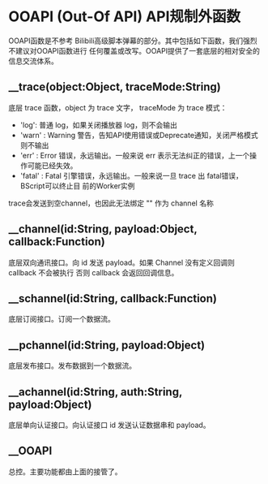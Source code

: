 OOAPI (Out-Of API) API规制外函数
=====================

OOAPI函数是不参考 Bilibili高级脚本弹幕的部分。其中包括如下函数，我们强烈不建议对OOAPI函数进行
任何覆盖或改写。OOAPI提供了一套底层的相对安全的信息交流体系。

__trace(object:Object, traceMode:String)
---------------------
底层 trace 函数，object 为 trace 文字， traceMode 为 trace 模式：
- 'log': 普通 log，如果关闭播放器 log，则不会输出
- 'warn' : Warning 警告，告知API使用错误或Deprecate通知，关闭严格模式则不输出
- 'err' : Error 错误，永远输出。一般来说 err 表示无法纠正的错误，上一个操作可能已经失效。
- 'fatal' : Fatal 引擎错误，永远输出。一般来说一旦 trace 出 fatal错误，BScript可以终止目
前的Worker实例

trace会发送到空channel，也因此无法绑定 "" 作为 channel 名称

__channel(id:String, payload:Object, callback:Function)
---------------------
底层双向通讯接口。向 id 发送 payload。如果 Channel 没有定义回调则 callback 不会被执行
否则 callback 会返回回调信息。

__schannel(id:String, callback:Function)
---------------------
底层订阅接口。订阅一个数据流。

__pchannel(id:String, payload:Object)
---------------------
底层发布接口。发布数据到一个数据流。

__achannel(id:String, auth:String, payload:Object)
---------------------
底层单向认证接口。向认证接口 id 发送认证数据串和 payload。

__OOAPI
---------------------
总控。主要功能都由上面的接管了。
